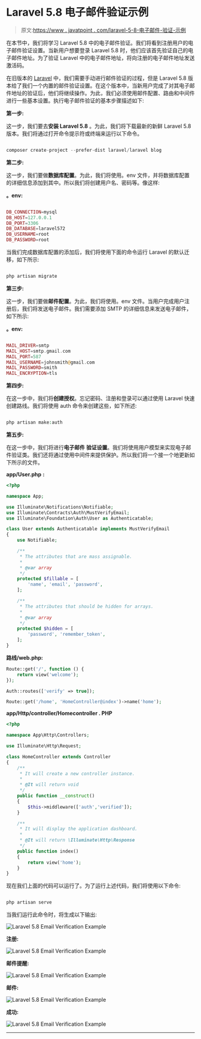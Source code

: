# Laravel 5.8 电子邮件验证示例

> 原文:[https://www . javatpoint . com/laravel-5-8-电子邮件-验证-示例](https://www.javatpoint.com/laravel-5-8-email-verification-example)

在本节中，我们将学习 Laravel 5.8 中的电子邮件验证。我们将看到注册用户的电子邮件验证设置。当新用户想要登录 Laravel 5.8 时，他们应该首先验证自己的电子邮件地址。为了验证 Laravel 中的电子邮件地址，将向注册的电子邮件地址发送激活码。

在旧版本的 [Laravel](https://www.javatpoint.com/laravel) 中，我们需要手动进行邮件验证的过程，但是 Laravel 5.8 版本给了我们一个内置的邮件验证设置。在这个版本中，当新用户完成了对其电子邮件地址的验证后，他们将继续操作。为此，我们必须使用邮件配置、路由和中间件进行一些基本设置。执行电子邮件验证的基本步骤描述如下:

**第一步:**

这一步，我们要去**安装 Laravel 5.8** 。为此，我们将下载最新的新鲜 Laravel 5.8 版本。我们将通过打开命令提示符或终端来运行以下命令。

```php

composer create-project --prefer-dist laravel/laravel blog

```

**第二步:**

这一步，我们要做**数据库配置**。为此，我们将使用。env 文件，并将数据库配置的详细信息添加到其中。所以我们将创建用户名、密码等。像这样:

**。env:**

```php

DB_CONNECTION=mysql
DB_HOST=127.0.0.1
DB_PORT=3306
DB_DATABASE=laravel572
DB_USERNAME=root
DB_PASSWORD=root

```

当我们完成数据库配置的添加后，我们将使用下面的命令运行 Laravel 的默认迁移，如下所示:

```php

php artisan migrate

```

**第三步:**

这一步，我们要做**邮件配置**。为此，我们将使用。env 文件。当用户完成用户注册后，我们将发送电子邮件。我们需要添加 SMTP 的详细信息来发送电子邮件，如下所示:

**。env:**

```php

MAIL_DRIVER=smtp
MAIL_HOST=smtp.gmail.com
MAIL_PORT=587
MAIL_USERNAME=johnsmith@gmail.com
MAIL_PASSWORD=smith
MAIL_ENCRYPTION=tls

```

**第四步:**

在这一步中，我们将**创建授权**。忘记密码、注册和登录可以通过使用 Laravel 快速创建路线。我们将使用 auth 命令来创建这些，如下所述:

```php

php artisan make:auth

```

**第五步:**

在这一步中，我们将进行**电子邮件** **验证设置**。我们将使用用户模型来实现电子邮件验证类。我们还将通过使用中间件来提供保护。所以我们将一个接一个地更新如下所示的文件。

**app/User.php** **:**

```php
<?php

namespace App;

use Illuminate\Notifications\Notifiable;
use Illuminate\Contracts\Auth\MustVerifyEmail;
use Illuminate\Foundation\Auth\User as Authenticatable;

class User extends Authenticatable implements MustVerifyEmail
{
    use Notifiable;

    /**
     * The attributes that are mass assignable.
     *
     * @var array
     */
    protected $fillable = [
        'name', 'email', 'password',
    ];

    /**
     * The attributes that should be hidden for arrays.
     *
     * @var array
     */
    protected $hidden = [
        'password', 'remember_token',
    ];
}

```

**路线/web.php:**

```php
Route::get('/', function () {
    return view('welcome');
});

Auth::routes(['verify' => true]);

Route::get('/home', 'HomeController@index')->name('home');

```

**app/Http/controller/Homecontroller . PHP**

```php
<?php

namespace App\Http\Controllers;

use Illuminate\Http\Request;

class HomeController extends Controller
{
    /**
     * It will create a new controller instance.
     *
     * @It will return void
     */
    public function __construct()
    {
        $this->middleware(['auth','verified']);
    }

    /**
     * It will display the application dashboard.
     *
     * @It will return \Illuminate\Http\Response
     */
    public function index()
    {
        return view('home');
    }
}

```

现在我们上面的代码可以运行了。为了运行上述代码，我们将使用以下命令:

```php

php artisan serve

```

当我们运行此命令时，将生成以下输出:

![Laravel 5.8 Email Verification Example](img/663ee529c4b3da6e87c15373c20c6db6.png)

**注册:**

![Laravel 5.8 Email Verification Example](img/e3900091d248bad940458b23dae93f55.png)

**邮件提醒:**

![Laravel 5.8 Email Verification Example](img/e21acc2dfbd4f238d84ce6a2cc2dcdf1.png)

**邮件:**

![Laravel 5.8 Email Verification Example](img/f3d70b9c820774946a8c48ad4c54af9b.png)

**成功:**

![Laravel 5.8 Email Verification Example](img/0ddba777701d3eecd67455b0b862fef6.png)

* * *